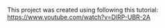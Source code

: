 This project was created using following this tutorial: https://www.youtube.com/watch?v=DlRP-UBR-2A
